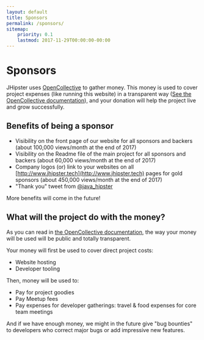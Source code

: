 ```yaml
---
layout: default
title: Sponsors
permalink: /sponsors/
sitemap:
    priority: 0.1
    lastmod: 2017-11-29T00:00:00-00:00
---
```

# <i class="fa fa-usd"></i> Sponsors

JHipster uses [OpenCollective](https://opencollective.com/generator-jhipster) to gather money. This money is used to cover project expenses (like running this website) in a transparent way ([See the OpenCollective documentation](https://opencollective.com/learn-more)), and your donation will help the project live and grow successfully.

## Benefits of being a sponsor

- Visibility on the front page of our website for all sponsors and backers (about 100,000 views/month at the end of 2017)
- Visibility on the Readme file of the main project for all sponsors and backers (about 60,000 views/month at the end of 2017)
- Company logos (or) link to your websites on all [http://www.jhipster.tech](http://www.jhipster.tech) pages for gold sponsors (about 450,000 views/month at the end of 2017)
- "Thank you" tweet from [@java_hipster](https://twitter.com/java_hipster)

More benefits will come in the future!

## What will the project do with the money?

As you can read in [the OpenCollective documentation](https://opencollective.com/learn-more), the way your money will be used will be public and totally transparent.

Your money will first be used to cover direct project costs:

- Website hosting
- Developer tooling

Then, money will be used to:

- Pay for project goodies
- Pay Meetup fees
- Pay expenses for developer gatherings: travel & food expenses for core team meetings

And if we have enough money, we might in the future give "bug bounties" to developers who correct major bugs or add impressive new features.
